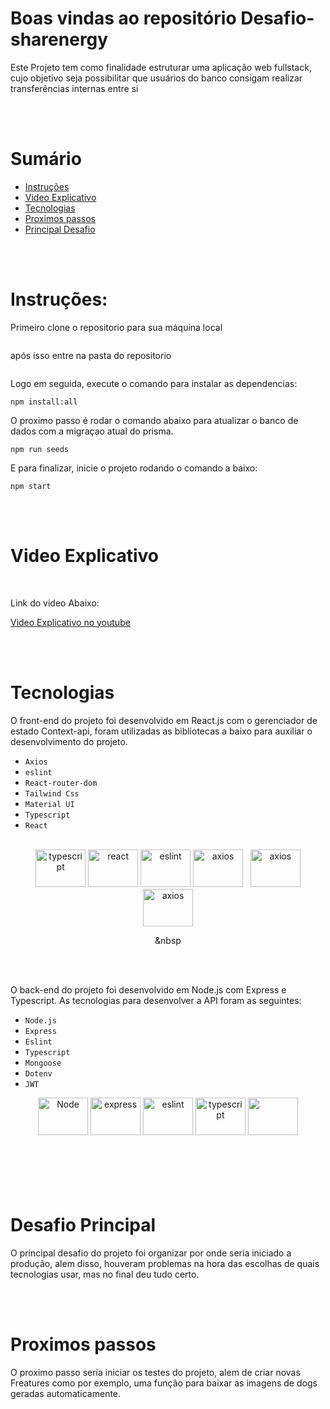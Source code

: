 # Boas vindas ao repositório Desafio-sharenergy

Este Projeto tem como finalidade estruturar uma aplicação web fullstack, cujo objetivo seja possibilitar que usuários do banco consigam realizar transferências internas entre si

<br/><br/>

# Sumário

- [Instruções](#instruções)
- [Video Explicativo](#Video-Explicativo)
- [Tecnologias](#tecnologias)
- [Proximos passos](#proximos-passos)
- [Principal Desafio](#desafio-principal)

<br/><br/>

# Instruções:

Primeiro clone o repositorio para sua máquina local

```

```

após isso entre na pasta do repositorio

```

```

Logo em seguida, execute o comando para instalar as dependencias:

```
npm install:all
```

O proximo passo é rodar o comando abaixo para atualizar o banco de dados com a migraçao atual do prisma.

```
npm run seeds
```

E para finalizar, inicie o projeto rodando o comando a baixo:

```
npm start
```

<br/>
<br/>

# Video Explicativo

<br/>

Link do video Abaixo:

[Video Explicativo no youtube](https://link-url-here.org)

<br/>
<br/>

# Tecnologias

O front-end do projeto foi desenvolvido em React.js com o gerenciador de estado Context-api, foram utilizadas as bibliotecas a baixo para auxiliar o desenvolvimento do projeto.

- `Axios`
- `eslint`
- `React-router-dom`
- `Tailwind Css`
- `Material UI`
- `Typescript`
- `React`

<div align="center">
  <br/>
  <img alt="typescript" height="60" width="80" src="https://cdn.jsdelivr.net/gh/devicons/devicon/icons/typescript/typescript-original.svg" />
  <img alt="react" height="60" width="80" src="https://cdn.jsdelivr.net/gh/devicons/devicon/icons/react/react-original.svg" />
  <img alt="eslint" height="60" width="80" src="https://cdn.jsdelivr.net/gh/devicons/devicon/icons/eslint/eslint-original.svg" />
  <img alt="axios" height="60" width="80" src="https://upload.wikimedia.org/wikipedia/commons/c/c8/Axios_logo_%282020%29.svg" />
  &nbsp
  <img alt="axios" height="60" width="80" src="https://cdn.jsdelivr.net/gh/devicons/devicon/icons/tailwindcss/tailwindcss-plain.svg" />
  <img alt="axios" height="60" width="80"   src="https://cdn.jsdelivr.net/gh/devicons/devicon/icons/materialui/materialui-original.svg" />

&nbsp

  <br />
  <br />
</div>
  
  O back-end do projeto foi desenvolvido em Node.js com Express e Typescript. As tecnologias para desenvolver a API foram as seguintes:

- `Node.js`
- `Express`
- `Eslint`
- `Typescript`
- `Mongoose`
- `Dotenv`
- `JWT`

<div align="center">
  <img alt="Node" height="60" width="80" src="https://cdn.jsdelivr.net/gh/devicons/devicon/icons/nodejs/nodejs-original.svg" />
  <img alt="express" height="60" width="80" src="https://cdn.jsdelivr.net/gh/devicons/devicon/icons/express/express-original.svg" />
  <img alt="eslint" height="60" width="80" src="https://cdn.jsdelivr.net/gh/devicons/devicon/icons/eslint/eslint-original.svg" />
  <img alt="typescript" height="60" width="80" src="https://cdn.jsdelivr.net/gh/devicons/devicon/icons/typescript/typescript-original.svg" />
  <img height="60" width="80" src="https://cdn.worldvectorlogo.com/logos/mongoose-1.svg" />
  <br />
  <br />
</div>
<br/><br/>
<br/><br/>

# Desafio Principal

O principal desafio do projeto foi organizar por onde seria iniciado a produção, alem disso, houveram problemas na hora das escolhas de quais tecnologias usar, mas no final deu tudo certo.

<br/><br/>

# Proximos passos

O proximo passo seria iniciar os testes do projeto, alem de criar novas
Freatures como por exemplo, uma função para baixar as imagens de dogs geradas automaticamente.
